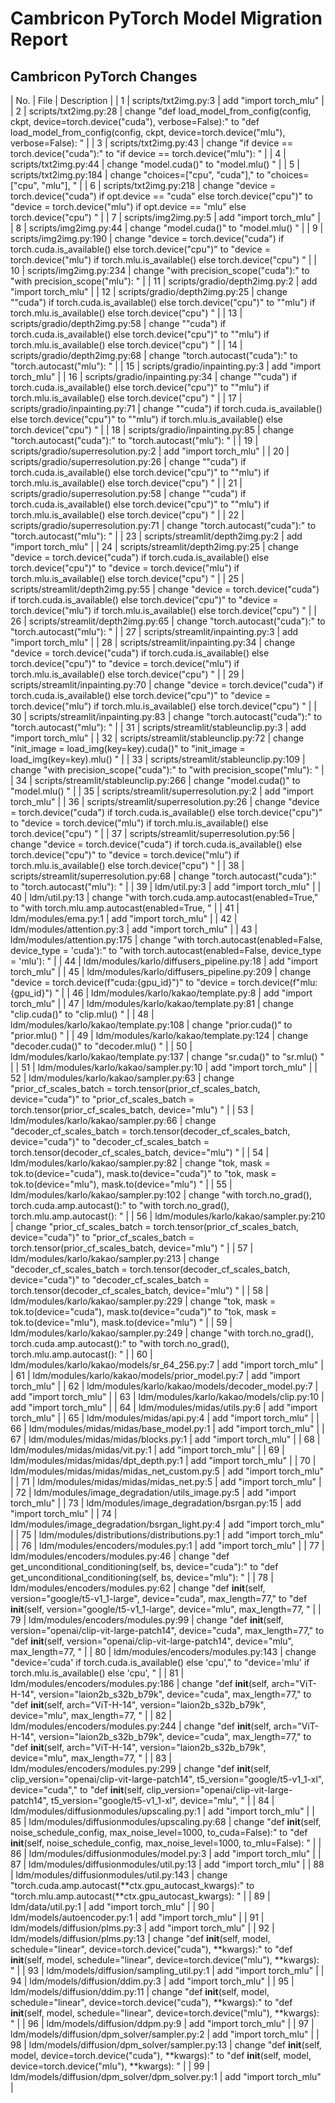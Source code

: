 # Cambricon PyTorch Model Migration Report
## Cambricon PyTorch Changes
| No. |  File  |  Description  |
| 1 | scripts/txt2img.py:3 | add "import torch_mlu" |
| 2 | scripts/txt2img.py:28 | change "def load_model_from_config(config, ckpt, device=torch.device("cuda"), verbose=False):" to "def load_model_from_config(config, ckpt, device=torch.device("mlu"), verbose=False): " |
| 3 | scripts/txt2img.py:43 | change "if device == torch.device("cuda"):" to "if device == torch.device("mlu"): " |
| 4 | scripts/txt2img.py:44 | change "model.cuda()" to "model.mlu() " |
| 5 | scripts/txt2img.py:184 | change "choices=["cpu", "cuda"]," to "choices=["cpu", "mlu"], " |
| 6 | scripts/txt2img.py:218 | change "device = torch.device("cuda") if opt.device == "cuda" else torch.device("cpu")" to "device = torch.device("mlu") if opt.device == "mlu" else torch.device("cpu") " |
| 7 | scripts/img2img.py:5 | add "import torch_mlu" |
| 8 | scripts/img2img.py:44 | change "model.cuda()" to "model.mlu() " |
| 9 | scripts/img2img.py:190 | change "device = torch.device("cuda") if torch.cuda.is_available() else torch.device("cpu")" to "device = torch.device("mlu") if torch.mlu.is_available() else torch.device("cpu") " |
| 10 | scripts/img2img.py:234 | change "with precision_scope("cuda"):" to "with precision_scope("mlu"): " |
| 11 | scripts/gradio/depth2img.py:2 | add "import torch_mlu" |
| 12 | scripts/gradio/depth2img.py:25 | change ""cuda") if torch.cuda.is_available() else torch.device("cpu")" to ""mlu") if torch.mlu.is_available() else torch.device("cpu") " |
| 13 | scripts/gradio/depth2img.py:58 | change ""cuda") if torch.cuda.is_available() else torch.device("cpu")" to ""mlu") if torch.mlu.is_available() else torch.device("cpu") " |
| 14 | scripts/gradio/depth2img.py:68 | change "torch.autocast("cuda"):" to "torch.autocast("mlu"): " |
| 15 | scripts/gradio/inpainting.py:3 | add "import torch_mlu" |
| 16 | scripts/gradio/inpainting.py:34 | change ""cuda") if torch.cuda.is_available() else torch.device("cpu")" to ""mlu") if torch.mlu.is_available() else torch.device("cpu") " |
| 17 | scripts/gradio/inpainting.py:71 | change ""cuda") if torch.cuda.is_available() else torch.device("cpu")" to ""mlu") if torch.mlu.is_available() else torch.device("cpu") " |
| 18 | scripts/gradio/inpainting.py:85 | change "torch.autocast("cuda"):" to "torch.autocast("mlu"): " |
| 19 | scripts/gradio/superresolution.py:2 | add "import torch_mlu" |
| 20 | scripts/gradio/superresolution.py:26 | change ""cuda") if torch.cuda.is_available() else torch.device("cpu")" to ""mlu") if torch.mlu.is_available() else torch.device("cpu") " |
| 21 | scripts/gradio/superresolution.py:58 | change ""cuda") if torch.cuda.is_available() else torch.device("cpu")" to ""mlu") if torch.mlu.is_available() else torch.device("cpu") " |
| 22 | scripts/gradio/superresolution.py:71 | change "torch.autocast("cuda"):" to "torch.autocast("mlu"): " |
| 23 | scripts/streamlit/depth2img.py:2 | add "import torch_mlu" |
| 24 | scripts/streamlit/depth2img.py:25 | change "device = torch.device("cuda") if torch.cuda.is_available() else torch.device("cpu")" to "device = torch.device("mlu") if torch.mlu.is_available() else torch.device("cpu") " |
| 25 | scripts/streamlit/depth2img.py:55 | change "device = torch.device("cuda") if torch.cuda.is_available() else torch.device("cpu")" to "device = torch.device("mlu") if torch.mlu.is_available() else torch.device("cpu") " |
| 26 | scripts/streamlit/depth2img.py:65 | change "torch.autocast("cuda"):" to "torch.autocast("mlu"): " |
| 27 | scripts/streamlit/inpainting.py:3 | add "import torch_mlu" |
| 28 | scripts/streamlit/inpainting.py:34 | change "device = torch.device("cuda") if torch.cuda.is_available() else torch.device("cpu")" to "device = torch.device("mlu") if torch.mlu.is_available() else torch.device("cpu") " |
| 29 | scripts/streamlit/inpainting.py:70 | change "device = torch.device("cuda") if torch.cuda.is_available() else torch.device("cpu")" to "device = torch.device("mlu") if torch.mlu.is_available() else torch.device("cpu") " |
| 30 | scripts/streamlit/inpainting.py:83 | change "torch.autocast("cuda"):" to "torch.autocast("mlu"): " |
| 31 | scripts/streamlit/stableunclip.py:3 | add "import torch_mlu" |
| 32 | scripts/streamlit/stableunclip.py:72 | change "init_image = load_img(key=key).cuda()" to "init_image = load_img(key=key).mlu() " |
| 33 | scripts/streamlit/stableunclip.py:109 | change "with precision_scope("cuda"):" to "with precision_scope("mlu"): " |
| 34 | scripts/streamlit/stableunclip.py:266 | change "model.cuda()" to "model.mlu() " |
| 35 | scripts/streamlit/superresolution.py:2 | add "import torch_mlu" |
| 36 | scripts/streamlit/superresolution.py:26 | change "device = torch.device("cuda") if torch.cuda.is_available() else torch.device("cpu")" to "device = torch.device("mlu") if torch.mlu.is_available() else torch.device("cpu") " |
| 37 | scripts/streamlit/superresolution.py:56 | change "device = torch.device("cuda") if torch.cuda.is_available() else torch.device("cpu")" to "device = torch.device("mlu") if torch.mlu.is_available() else torch.device("cpu") " |
| 38 | scripts/streamlit/superresolution.py:68 | change "torch.autocast("cuda"):" to "torch.autocast("mlu"): " |
| 39 | ldm/util.py:3 | add "import torch_mlu" |
| 40 | ldm/util.py:13 | change "with torch.cuda.amp.autocast(enabled=True," to "with torch.mlu.amp.autocast(enabled=True, " |
| 41 | ldm/modules/ema.py:1 | add "import torch_mlu" |
| 42 | ldm/modules/attention.py:3 | add "import torch_mlu" |
| 43 | ldm/modules/attention.py:175 | change "with torch.autocast(enabled=False, device_type = 'cuda'):" to "with torch.autocast(enabled=False, device_type = 'mlu'): " |
| 44 | ldm/modules/karlo/diffusers_pipeline.py:18 | add "import torch_mlu" |
| 45 | ldm/modules/karlo/diffusers_pipeline.py:209 | change "device = torch.device(f"cuda:{gpu_id}")" to "device = torch.device(f"mlu:{gpu_id}") " |
| 46 | ldm/modules/karlo/kakao/template.py:8 | add "import torch_mlu" |
| 47 | ldm/modules/karlo/kakao/template.py:81 | change "clip.cuda()" to "clip.mlu() " |
| 48 | ldm/modules/karlo/kakao/template.py:108 | change "prior.cuda()" to "prior.mlu() " |
| 49 | ldm/modules/karlo/kakao/template.py:124 | change "decoder.cuda()" to "decoder.mlu() " |
| 50 | ldm/modules/karlo/kakao/template.py:137 | change "sr.cuda()" to "sr.mlu() " |
| 51 | ldm/modules/karlo/kakao/sampler.py:10 | add "import torch_mlu" |
| 52 | ldm/modules/karlo/kakao/sampler.py:63 | change "prior_cf_scales_batch = torch.tensor(prior_cf_scales_batch, device="cuda")" to "prior_cf_scales_batch = torch.tensor(prior_cf_scales_batch, device="mlu") " |
| 53 | ldm/modules/karlo/kakao/sampler.py:66 | change "decoder_cf_scales_batch = torch.tensor(decoder_cf_scales_batch, device="cuda")" to "decoder_cf_scales_batch = torch.tensor(decoder_cf_scales_batch, device="mlu") " |
| 54 | ldm/modules/karlo/kakao/sampler.py:82 | change "tok, mask = tok.to(device="cuda"), mask.to(device="cuda")" to "tok, mask = tok.to(device="mlu"), mask.to(device="mlu") " |
| 55 | ldm/modules/karlo/kakao/sampler.py:102 | change "with torch.no_grad(), torch.cuda.amp.autocast():" to "with torch.no_grad(), torch.mlu.amp.autocast(): " |
| 56 | ldm/modules/karlo/kakao/sampler.py:210 | change "prior_cf_scales_batch = torch.tensor(prior_cf_scales_batch, device="cuda")" to "prior_cf_scales_batch = torch.tensor(prior_cf_scales_batch, device="mlu") " |
| 57 | ldm/modules/karlo/kakao/sampler.py:213 | change "decoder_cf_scales_batch = torch.tensor(decoder_cf_scales_batch, device="cuda")" to "decoder_cf_scales_batch = torch.tensor(decoder_cf_scales_batch, device="mlu") " |
| 58 | ldm/modules/karlo/kakao/sampler.py:229 | change "tok, mask = tok.to(device="cuda"), mask.to(device="cuda")" to "tok, mask = tok.to(device="mlu"), mask.to(device="mlu") " |
| 59 | ldm/modules/karlo/kakao/sampler.py:249 | change "with torch.no_grad(), torch.cuda.amp.autocast():" to "with torch.no_grad(), torch.mlu.amp.autocast(): " |
| 60 | ldm/modules/karlo/kakao/models/sr_64_256.py:7 | add "import torch_mlu" |
| 61 | ldm/modules/karlo/kakao/models/prior_model.py:7 | add "import torch_mlu" |
| 62 | ldm/modules/karlo/kakao/models/decoder_model.py:7 | add "import torch_mlu" |
| 63 | ldm/modules/karlo/kakao/models/clip.py:10 | add "import torch_mlu" |
| 64 | ldm/modules/midas/utils.py:6 | add "import torch_mlu" |
| 65 | ldm/modules/midas/api.py:4 | add "import torch_mlu" |
| 66 | ldm/modules/midas/midas/base_model.py:1 | add "import torch_mlu" |
| 67 | ldm/modules/midas/midas/blocks.py:1 | add "import torch_mlu" |
| 68 | ldm/modules/midas/midas/vit.py:1 | add "import torch_mlu" |
| 69 | ldm/modules/midas/midas/dpt_depth.py:1 | add "import torch_mlu" |
| 70 | ldm/modules/midas/midas/midas_net_custom.py:5 | add "import torch_mlu" |
| 71 | ldm/modules/midas/midas/midas_net.py:5 | add "import torch_mlu" |
| 72 | ldm/modules/image_degradation/utils_image.py:5 | add "import torch_mlu" |
| 73 | ldm/modules/image_degradation/bsrgan.py:15 | add "import torch_mlu" |
| 74 | ldm/modules/image_degradation/bsrgan_light.py:4 | add "import torch_mlu" |
| 75 | ldm/modules/distributions/distributions.py:1 | add "import torch_mlu" |
| 76 | ldm/modules/encoders/modules.py:1 | add "import torch_mlu" |
| 77 | ldm/modules/encoders/modules.py:46 | change "def get_unconditional_conditioning(self, bs, device="cuda"):" to "def get_unconditional_conditioning(self, bs, device="mlu"): " |
| 78 | ldm/modules/encoders/modules.py:62 | change "def __init__(self, version="google/t5-v1_1-large", device="cuda", max_length=77," to "def __init__(self, version="google/t5-v1_1-large", device="mlu", max_length=77, " |
| 79 | ldm/modules/encoders/modules.py:99 | change "def __init__(self, version="openai/clip-vit-large-patch14", device="cuda", max_length=77," to "def __init__(self, version="openai/clip-vit-large-patch14", device="mlu", max_length=77, " |
| 80 | ldm/modules/encoders/modules.py:143 | change "device='cuda' if torch.cuda.is_available() else 'cpu'," to "device='mlu' if torch.mlu.is_available() else 'cpu', " |
| 81 | ldm/modules/encoders/modules.py:186 | change "def __init__(self, arch="ViT-H-14", version="laion2b_s32b_b79k", device="cuda", max_length=77," to "def __init__(self, arch="ViT-H-14", version="laion2b_s32b_b79k", device="mlu", max_length=77, " |
| 82 | ldm/modules/encoders/modules.py:244 | change "def __init__(self, arch="ViT-H-14", version="laion2b_s32b_b79k", device="cuda", max_length=77," to "def __init__(self, arch="ViT-H-14", version="laion2b_s32b_b79k", device="mlu", max_length=77, " |
| 83 | ldm/modules/encoders/modules.py:299 | change "def __init__(self, clip_version="openai/clip-vit-large-patch14", t5_version="google/t5-v1_1-xl", device="cuda"," to "def __init__(self, clip_version="openai/clip-vit-large-patch14", t5_version="google/t5-v1_1-xl", device="mlu", " |
| 84 | ldm/modules/diffusionmodules/upscaling.py:1 | add "import torch_mlu" |
| 85 | ldm/modules/diffusionmodules/upscaling.py:68 | change "def __init__(self, noise_schedule_config, max_noise_level=1000, to_cuda=False):" to "def __init__(self, noise_schedule_config, max_noise_level=1000, to_mlu=False): " |
| 86 | ldm/modules/diffusionmodules/model.py:3 | add "import torch_mlu" |
| 87 | ldm/modules/diffusionmodules/util.py:13 | add "import torch_mlu" |
| 88 | ldm/modules/diffusionmodules/util.py:143 | change "torch.cuda.amp.autocast(**ctx.gpu_autocast_kwargs):" to "torch.mlu.amp.autocast(**ctx.gpu_autocast_kwargs): " |
| 89 | ldm/data/util.py:1 | add "import torch_mlu" |
| 90 | ldm/models/autoencoder.py:1 | add "import torch_mlu" |
| 91 | ldm/models/diffusion/plms.py:3 | add "import torch_mlu" |
| 92 | ldm/models/diffusion/plms.py:13 | change "def __init__(self, model, schedule="linear", device=torch.device("cuda"), **kwargs):" to "def __init__(self, model, schedule="linear", device=torch.device("mlu"), **kwargs): " |
| 93 | ldm/models/diffusion/sampling_util.py:1 | add "import torch_mlu" |
| 94 | ldm/models/diffusion/ddim.py:3 | add "import torch_mlu" |
| 95 | ldm/models/diffusion/ddim.py:11 | change "def __init__(self, model, schedule="linear", device=torch.device("cuda"), **kwargs):" to "def __init__(self, model, schedule="linear", device=torch.device("mlu"), **kwargs): " |
| 96 | ldm/models/diffusion/ddpm.py:9 | add "import torch_mlu" |
| 97 | ldm/models/diffusion/dpm_solver/sampler.py:2 | add "import torch_mlu" |
| 98 | ldm/models/diffusion/dpm_solver/sampler.py:13 | change "def __init__(self, model, device=torch.device("cuda"), **kwargs):" to "def __init__(self, model, device=torch.device("mlu"), **kwargs): " |
| 99 | ldm/models/diffusion/dpm_solver/dpm_solver.py:1 | add "import torch_mlu" |
